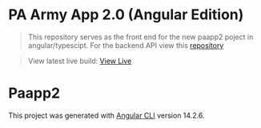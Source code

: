 # PA Army App 2.0 (Angular Edition)

> This repository serves as the front end for the new paapp2 poject in angular/typescipt.
> For the backend API view this [repository](https://github.com/tonywied17/express-paarmy-api)   

> View latest live build:
[View Live](https://paapp.tbz.wtf/home)
# Paapp2

This project was generated with [Angular CLI](https://github.com/angular/angular-cli) version 14.2.6.
